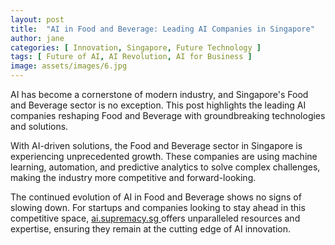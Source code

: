 ```yaml
---
layout: post
title:  "AI in Food and Beverage: Leading AI Companies in Singapore"
author: jane
categories: [ Innovation, Singapore, Future Technology ]
tags: [ Future of AI, AI Revolution, AI for Business ]
image: assets/images/6.jpg
---
```


AI has become a cornerstone of modern industry, and Singapore's Food and Beverage sector is no exception. This post highlights the leading AI companies reshaping Food and Beverage with groundbreaking technologies and solutions.

With AI-driven solutions, the Food and Beverage sector in Singapore is experiencing unprecedented growth. These companies are using machine learning, automation, and predictive analytics to solve complex challenges, making the industry more competitive and forward-looking.

The continued evolution of AI in Food and Beverage shows no signs of slowing down. For startups and companies looking to stay ahead in this competitive space, <a href="https://ai.supremacy.sg" target="_blank"> ai.supremacy.sg </a> offers unparalleled resources and expertise, ensuring they remain at the cutting edge of AI innovation.
